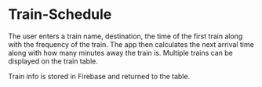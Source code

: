 # Train-Schedule
The user enters a train name, destination, the time of the first train along with the frequency of the train.
The app then calculates the next arrival time along with how many minutes away the train is.
Multiple trains can be displayed on the train table.

Train info is stored in Firebase and returned to the table.
